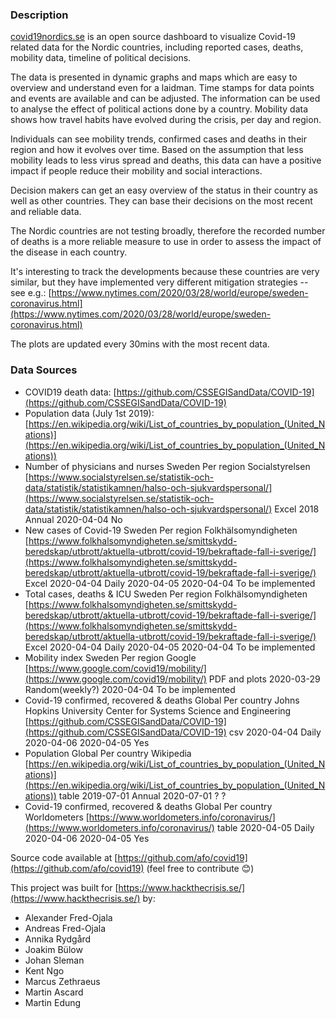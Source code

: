 ### Description

[covid19nordics.se](covid19nordics.se) is an open source dashboard to visualize Covid-19 related data for the Nordic countries, including reported cases, deaths, mobility data, timeline of political decisions.

The data is presented in dynamic graphs and maps which are easy to overview and understand even for a laidman. Time stamps for data points and events are available and can be adjusted. The information can be used to analyse the effect of political actions done by a country. Mobility data shows how travel habits have evolved during the crisis, per day and region.

Individuals can see mobility trends, confirmed cases and deaths in their region and how it evolves over time. Based on the assumption that less mobility leads to less virus spread and deaths, this data can have a positive impact if people reduce their mobility and social interactions.

Decision makers can get an easy overview of the status in their country as well as other countries. They can base their decisions on the most recent and reliable data.


The Nordic countries are not testing broadly, therefore the recorded number of deaths is a more reliable measure to use in order to assess the impact of the disease in each country.

It's interesting to track the developments because these countries are very similar, but they have implemented very different mitigation strategies -- see e.g.: [https://www.nytimes.com/2020/03/28/world/europe/sweden-coronavirus.html](https://www.nytimes.com/2020/03/28/world/europe/sweden-coronavirus.html)

The plots are updated every 30mins with the most recent data.

### Data Sources

* COVID19 death data: [https://github.com/CSSEGISandData/COVID-19](https://github.com/CSSEGISandData/COVID-19)
* Population data (July 1st 2019): [https://en.wikipedia.org/wiki/List_of_countries_by_population_(United_Nations)](https://en.wikipedia.org/wiki/List_of_countries_by_population_(United_Nations))
* Number of physicians and nurses Sweden Per region Socialstyrelsen [https://www.socialstyrelsen.se/statistik-och-data/statistik/statistikamnen/halso-och-sjukvardspersonal/](https://www.socialstyrelsen.se/statistik-och-data/statistik/statistikamnen/halso-och-sjukvardspersonal/) Excel 2018 Annual 2020-04-04 No
* New cases of Covid-19 Sweden Per region Folkhälsomyndigheten [https://www.folkhalsomyndigheten.se/smittskydd-beredskap/utbrott/aktuella-utbrott/covid-19/bekraftade-fall-i-sverige/](https://www.folkhalsomyndigheten.se/smittskydd-beredskap/utbrott/aktuella-utbrott/covid-19/bekraftade-fall-i-sverige/) Excel 2020-04-04 Daily 2020-04-05 2020-04-04 To be implemented
* Total cases, deaths & ICU Sweden Per region Folkhälsomyndigheten [https://www.folkhalsomyndigheten.se/smittskydd-beredskap/utbrott/aktuella-utbrott/covid-19/bekraftade-fall-i-sverige/](https://www.folkhalsomyndigheten.se/smittskydd-beredskap/utbrott/aktuella-utbrott/covid-19/bekraftade-fall-i-sverige/) Excel 2020-04-04 Daily 2020-04-05 2020-04-04 To be implemented
* Mobility index Sweden Per region Google [https://www.google.com/covid19/mobility/](https://www.google.com/covid19/mobility/) PDF and plots 2020-03-29 Random(weekly?) 2020-04-04 To be implemented
* Covid-19 confirmed, recovered & deaths Global Per country Johns Hopkins University Center for Systems Science and Engineering [https://github.com/CSSEGISandData/COVID-19](https://github.com/CSSEGISandData/COVID-19) csv 2020-04-04 Daily 2020-04-06 2020-04-05 Yes
* Population Global Per country Wikipedia [https://en.wikipedia.org/wiki/List_of_countries_by_population_(United_Nations)](https://en.wikipedia.org/wiki/List_of_countries_by_population_(United_Nations)) table 2019-07-01 Annual 2020-07-01 ? ?
* Covid-19 confirmed, recovered & deaths Global Per country Worldometers [https://www.worldometers.info/coronavirus/](https://www.worldometers.info/coronavirus/) table 2020-04-05 Daily 2020-04-06 2020-04-05 Yes

Source code available at [https://github.com/afo/covid19](https://github.com/afo/covid19) (feel free to contribute 😊)

This project was built for [https://www.hackthecrisis.se/](https://www.hackthecrisis.se/) by:
* Alexander Fred-Ojala
* Andreas Fred-Ojala
* Annika Rydgård
* Joakim Bülow
* Johan Sleman
* Kent Ngo
* Marcus Zethraeus
* Martin Ascard
* Martin Edung
